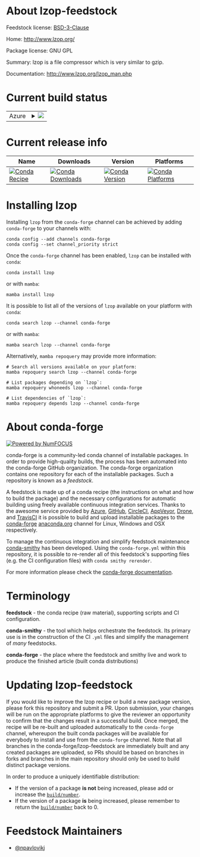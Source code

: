 About lzop-feedstock
====================

Feedstock license: [BSD-3-Clause](https://github.com/conda-forge/lzop-feedstock/blob/main/LICENSE.txt)

Home: http://www.lzop.org/

Package license: GNU GPL

Summary: lzop is a file compressor which is very similar to gzip.

Documentation: http://www.lzop.org/lzop_man.php

Current build status
====================


<table>
    
  <tr>
    <td>Azure</td>
    <td>
      <details>
        <summary>
          <a href="https://dev.azure.com/conda-forge/feedstock-builds/_build/latest?definitionId=6199&branchName=main">
            <img src="https://dev.azure.com/conda-forge/feedstock-builds/_apis/build/status/lzop-feedstock?branchName=main">
          </a>
        </summary>
        <table>
          <thead><tr><th>Variant</th><th>Status</th></tr></thead>
          <tbody><tr>
              <td>linux_64</td>
              <td>
                <a href="https://dev.azure.com/conda-forge/feedstock-builds/_build/latest?definitionId=6199&branchName=main">
                  <img src="https://dev.azure.com/conda-forge/feedstock-builds/_apis/build/status/lzop-feedstock?branchName=main&jobName=linux&configuration=linux%20linux_64_" alt="variant">
                </a>
              </td>
            </tr><tr>
              <td>linux_aarch64</td>
              <td>
                <a href="https://dev.azure.com/conda-forge/feedstock-builds/_build/latest?definitionId=6199&branchName=main">
                  <img src="https://dev.azure.com/conda-forge/feedstock-builds/_apis/build/status/lzop-feedstock?branchName=main&jobName=linux&configuration=linux%20linux_aarch64_" alt="variant">
                </a>
              </td>
            </tr><tr>
              <td>linux_ppc64le</td>
              <td>
                <a href="https://dev.azure.com/conda-forge/feedstock-builds/_build/latest?definitionId=6199&branchName=main">
                  <img src="https://dev.azure.com/conda-forge/feedstock-builds/_apis/build/status/lzop-feedstock?branchName=main&jobName=linux&configuration=linux%20linux_ppc64le_" alt="variant">
                </a>
              </td>
            </tr><tr>
              <td>osx_64</td>
              <td>
                <a href="https://dev.azure.com/conda-forge/feedstock-builds/_build/latest?definitionId=6199&branchName=main">
                  <img src="https://dev.azure.com/conda-forge/feedstock-builds/_apis/build/status/lzop-feedstock?branchName=main&jobName=osx&configuration=osx%20osx_64_" alt="variant">
                </a>
              </td>
            </tr><tr>
              <td>osx_arm64</td>
              <td>
                <a href="https://dev.azure.com/conda-forge/feedstock-builds/_build/latest?definitionId=6199&branchName=main">
                  <img src="https://dev.azure.com/conda-forge/feedstock-builds/_apis/build/status/lzop-feedstock?branchName=main&jobName=osx&configuration=osx%20osx_arm64_" alt="variant">
                </a>
              </td>
            </tr>
          </tbody>
        </table>
      </details>
    </td>
  </tr>
</table>

Current release info
====================

| Name | Downloads | Version | Platforms |
| --- | --- | --- | --- |
| [![Conda Recipe](https://img.shields.io/badge/recipe-lzop-green.svg)](https://anaconda.org/conda-forge/lzop) | [![Conda Downloads](https://img.shields.io/conda/dn/conda-forge/lzop.svg)](https://anaconda.org/conda-forge/lzop) | [![Conda Version](https://img.shields.io/conda/vn/conda-forge/lzop.svg)](https://anaconda.org/conda-forge/lzop) | [![Conda Platforms](https://img.shields.io/conda/pn/conda-forge/lzop.svg)](https://anaconda.org/conda-forge/lzop) |

Installing lzop
===============

Installing `lzop` from the `conda-forge` channel can be achieved by adding `conda-forge` to your channels with:

```
conda config --add channels conda-forge
conda config --set channel_priority strict
```

Once the `conda-forge` channel has been enabled, `lzop` can be installed with `conda`:

```
conda install lzop
```

or with `mamba`:

```
mamba install lzop
```

It is possible to list all of the versions of `lzop` available on your platform with `conda`:

```
conda search lzop --channel conda-forge
```

or with `mamba`:

```
mamba search lzop --channel conda-forge
```

Alternatively, `mamba repoquery` may provide more information:

```
# Search all versions available on your platform:
mamba repoquery search lzop --channel conda-forge

# List packages depending on `lzop`:
mamba repoquery whoneeds lzop --channel conda-forge

# List dependencies of `lzop`:
mamba repoquery depends lzop --channel conda-forge
```


About conda-forge
=================

[![Powered by
NumFOCUS](https://img.shields.io/badge/powered%20by-NumFOCUS-orange.svg?style=flat&colorA=E1523D&colorB=007D8A)](https://numfocus.org)

conda-forge is a community-led conda channel of installable packages.
In order to provide high-quality builds, the process has been automated into the
conda-forge GitHub organization. The conda-forge organization contains one repository
for each of the installable packages. Such a repository is known as a *feedstock*.

A feedstock is made up of a conda recipe (the instructions on what and how to build
the package) and the necessary configurations for automatic building using freely
available continuous integration services. Thanks to the awesome service provided by
[Azure](https://azure.microsoft.com/en-us/services/devops/), [GitHub](https://github.com/),
[CircleCI](https://circleci.com/), [AppVeyor](https://www.appveyor.com/),
[Drone](https://cloud.drone.io/welcome), and [TravisCI](https://travis-ci.com/)
it is possible to build and upload installable packages to the
[conda-forge](https://anaconda.org/conda-forge) [anaconda.org](https://anaconda.org/)
channel for Linux, Windows and OSX respectively.

To manage the continuous integration and simplify feedstock maintenance
[conda-smithy](https://github.com/conda-forge/conda-smithy) has been developed.
Using the ``conda-forge.yml`` within this repository, it is possible to re-render all of
this feedstock's supporting files (e.g. the CI configuration files) with ``conda smithy rerender``.

For more information please check the [conda-forge documentation](https://conda-forge.org/docs/).

Terminology
===========

**feedstock** - the conda recipe (raw material), supporting scripts and CI configuration.

**conda-smithy** - the tool which helps orchestrate the feedstock.
                   Its primary use is in the construction of the CI ``.yml`` files
                   and simplify the management of *many* feedstocks.

**conda-forge** - the place where the feedstock and smithy live and work to
                  produce the finished article (built conda distributions)


Updating lzop-feedstock
=======================

If you would like to improve the lzop recipe or build a new
package version, please fork this repository and submit a PR. Upon submission,
your changes will be run on the appropriate platforms to give the reviewer an
opportunity to confirm that the changes result in a successful build. Once
merged, the recipe will be re-built and uploaded automatically to the
`conda-forge` channel, whereupon the built conda packages will be available for
everybody to install and use from the `conda-forge` channel.
Note that all branches in the conda-forge/lzop-feedstock are
immediately built and any created packages are uploaded, so PRs should be based
on branches in forks and branches in the main repository should only be used to
build distinct package versions.

In order to produce a uniquely identifiable distribution:
 * If the version of a package **is not** being increased, please add or increase
   the [``build/number``](https://docs.conda.io/projects/conda-build/en/latest/resources/define-metadata.html#build-number-and-string).
 * If the version of a package **is** being increased, please remember to return
   the [``build/number``](https://docs.conda.io/projects/conda-build/en/latest/resources/define-metadata.html#build-number-and-string)
   back to 0.

Feedstock Maintainers
=====================

* [@npavlovikj](https://github.com/npavlovikj/)


